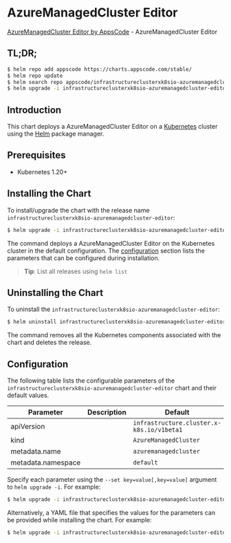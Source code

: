 # AzureManagedCluster Editor

[AzureManagedCluster Editor by AppsCode](https://appscode.com) - AzureManagedCluster Editor

## TL;DR;

```bash
$ helm repo add appscode https://charts.appscode.com/stable/
$ helm repo update
$ helm search repo appscode/infrastructureclusterxk8sio-azuremanagedcluster-editor --version=v0.22.0
$ helm upgrade -i infrastructureclusterxk8sio-azuremanagedcluster-editor appscode/infrastructureclusterxk8sio-azuremanagedcluster-editor -n default --create-namespace --version=v0.22.0
```

## Introduction

This chart deploys a AzureManagedCluster Editor on a [Kubernetes](http://kubernetes.io) cluster using the [Helm](https://helm.sh) package manager.

## Prerequisites

- Kubernetes 1.20+

## Installing the Chart

To install/upgrade the chart with the release name `infrastructureclusterxk8sio-azuremanagedcluster-editor`:

```bash
$ helm upgrade -i infrastructureclusterxk8sio-azuremanagedcluster-editor appscode/infrastructureclusterxk8sio-azuremanagedcluster-editor -n default --create-namespace --version=v0.22.0
```

The command deploys a AzureManagedCluster Editor on the Kubernetes cluster in the default configuration. The [configuration](#configuration) section lists the parameters that can be configured during installation.

> **Tip**: List all releases using `helm list`

## Uninstalling the Chart

To uninstall the `infrastructureclusterxk8sio-azuremanagedcluster-editor`:

```bash
$ helm uninstall infrastructureclusterxk8sio-azuremanagedcluster-editor -n default
```

The command removes all the Kubernetes components associated with the chart and deletes the release.

## Configuration

The following table lists the configurable parameters of the `infrastructureclusterxk8sio-azuremanagedcluster-editor` chart and their default values.

|     Parameter      | Description |                       Default                        |
|--------------------|-------------|------------------------------------------------------|
| apiVersion         |             | <code>infrastructure.cluster.x-k8s.io/v1beta1</code> |
| kind               |             | <code>AzureManagedCluster</code>                     |
| metadata.name      |             | <code>azuremanagedcluster</code>                     |
| metadata.namespace |             | <code>default</code>                                 |


Specify each parameter using the `--set key=value[,key=value]` argument to `helm upgrade -i`. For example:

```bash
$ helm upgrade -i infrastructureclusterxk8sio-azuremanagedcluster-editor appscode/infrastructureclusterxk8sio-azuremanagedcluster-editor -n default --create-namespace --version=v0.22.0 --set apiVersion=infrastructure.cluster.x-k8s.io/v1beta1
```

Alternatively, a YAML file that specifies the values for the parameters can be provided while
installing the chart. For example:

```bash
$ helm upgrade -i infrastructureclusterxk8sio-azuremanagedcluster-editor appscode/infrastructureclusterxk8sio-azuremanagedcluster-editor -n default --create-namespace --version=v0.22.0 --values values.yaml
```
